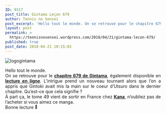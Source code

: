 ```yaml
---
ID: 9317
post_title: Gintama Leçon 679
author: Tennis no Sensei
post_excerpt: 'Hello tout le monde. On se retrouve pour le chapitre 679 de Gintama, &eacute;galement disponible en lecture en ligne. L&rsquo;intrigue prend un nouveau tournant alors que l&rsquo;on a appris que Gintoki avait mis la main sur le coeur d&rsquo;Utsuro dans le dernier chapitre. Qu&rsquo;est-ce que cela signifie ? &Agrave; part &ccedil;a, le tome 49 vient &hellip; <a href="https://tennisnosensei.wordpress.com/2018/04/21/gintama-lecon-679/">Lire la suite de <span>Gintama Le&ccedil;on 679</span></a>'
layout: post
permalink: >
  https://tennisnosensei.wordpress.com/2018/04/21/gintama-lecon-679/
published: true
post_date: 2018-04-21 10:15:02
---
```

<p><img data-attachment-id="16" data-permalink="https://tennisnosensei.wordpress.com/nos-projets-en-cours/gintama/logogintama/#main" data-orig-file="https://tennisnosensei.files.wordpress.com/2015/06/logogintama.jpg?w=700" data-orig-size="300,150" data-comments-opened="1" data-image-meta="{&quot;aperture&quot;:&quot;0&quot;,&quot;credit&quot;:&quot;&quot;,&quot;camera&quot;:&quot;&quot;,&quot;caption&quot;:&quot;&quot;,&quot;created_timestamp&quot;:&quot;0&quot;,&quot;copyright&quot;:&quot;&quot;,&quot;focal_length&quot;:&quot;0&quot;,&quot;iso&quot;:&quot;0&quot;,&quot;shutter_speed&quot;:&quot;0&quot;,&quot;title&quot;:&quot;&quot;,&quot;orientation&quot;:&quot;0&quot;}" data-image-title="logogintama" data-image-description="" data-medium-file="https://tennisnosensei.files.wordpress.com/2015/06/logogintama.jpg?w=700?w=300" data-large-file="https://tennisnosensei.files.wordpress.com/2015/06/logogintama.jpg?w=700?w=300" class="alignnone size-full wp-image-16" src="https://tennisnosensei.files.wordpress.com/2015/06/logogintama.jpg?w=700" alt="logogintama" srcset="https://tennisnosensei.files.wordpress.com/2015/06/logogintama.jpg 300w, https://tennisnosensei.files.wordpress.com/2015/06/logogintama.jpg?w=150 150w" sizes="(max-width: 300px) 100vw, 300px"   /></p>
<p style="text-align:justify;">Hello tout le monde.<br />
On se retrouve pour le <a href="https://mon-partage.fr/f/mS7O5POh/"  rel="noopener"><strong>chapitre 679 de Gintama</strong></a>, également disponible en <strong><a href="http://mangapedia.fr/lel/Gintama/4/679/1"  rel="noopener">lecture en ligne</a></strong>. L&rsquo;intrigue prend un nouveau tournant alors que l&rsquo;on a appris que Gintoki avait mis la main sur le coeur d&rsquo;Utsuro dans le dernier chapitre. Qu&rsquo;est-ce que cela signifie ?<br />
À part ça, le tome 49 vient de sortir en France chez <strong><a href="http://www.kana.fr/produit/gintama/"  rel="noopener">Kana</a></strong>, n&rsquo;oubliez pas de l&rsquo;acheter si vous aimez ce manga.<br />
Bonne lecture <img src="https://s0.wp.com/wp-content/mu-plugins/wpcom-smileys/twemoji/2/72x72/1f642.png" alt="🙂" class="wp-smiley" style="height: 1em; max-height: 1em;" /></p>